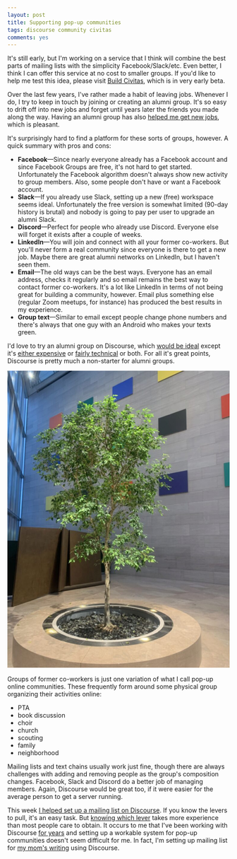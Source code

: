 ```yaml
---
layout: post
title: Supporting pop-up communities
tags: discourse community civitas
comments: yes
---
```


It's still early, but I'm working on a service that I think will
combine the best parts of mailing lists with the simplicity
Facebook/Slack/etc. Even better, I think I can offer this service at
no cost to smaller groups. If you'd like to help me test this idea,
please visit [Build
Civitas](https://beta.buildcivitas.com/t/what-is-build-civitas-beta/5),
which is in very early beta.


Over the last few years, I've rather made a habit of leaving
jobs. Whenever I do, I try to keep in touch by joining or creating an
alumni group. It's so easy to drift off into new jobs and forget until
years later the friends you made along the way. Having an alumni group
has also [helped me get new
jobs](/2021/04/30/developer_advocate.html), which is pleasant. 

It's surprisingly hard to find a platform for these sorts of groups,
however. A quick summary with pros and cons:

* **Facebook**&mdash;Since nearly everyone already has a Facebook
  account and since Facebook Groups are free, it's not hard to get
  started. Unfortunately the Facebook algorithm doesn't always show
  new activity to group members. Also, some people don't have or want
  a Facebook account.
* **Slack**&mdash;If you already use Slack, setting up a new (free)
  workspace seems ideal. Unfortunately the free version is somewhat
  limited (90-day history is brutal) and nobody is going to pay per
  user to upgrade an alumni Slack.
* **Discord**&mdash;Perfect for people who already use
  Discord. Everyone else will forget it exists after a couple of
  weeks.
* **LinkedIn**&mdash;You will join and connect with all your former
  co-workers. But you'll never form a real community since everyone is
  there to get a new job. Maybe there are great alumni networks on
  LinkedIn, but I haven't seen them.
* **Email**&mdash;The old ways can be the best ways. Everyone has an
  email address, checks it regularly and so email remains the best way
  to contact former co-workers. It's a lot like LinkedIn in terms of
  not being great for building a community, however. Email plus
  something else (regular Zoom meetups, for instance) has produced the
  best results in my experience.
* **Group text**&mdash;Similar to email except people change phone
  numbers and there's always that one guy with an Android who makes
  your texts green.
  
I'd love to try an alumni group on Discourse, which [would be
ideal](/2023/12/08/why_discourse.html) except it's [either
expensive](https://www.discourse.org/pricing) or [fairly
technical](/2021/04/06/oracle_discourse.html) or both. For all it's
great points, Discourse is pretty much a non-starter for alumni
groups.

![Tree from the National Gallery of Art](/images/popup_tree.jpg)

Groups of former co-workers is just one variation of what I call
pop-up online communities. These frequently form around some physical
group organizing their activities online:

* PTA
* book discussion
* choir
* church 
* scouting
* family
* neighborhood 

Mailing lists and text chains usually work just fine, though there are
always challenges with adding and removing people as the group's
composition changes. Facebook, Slack and Discord do a better job of
managing members. Again, Discourse would be great too, if it were
easier for the average person to get a server running.

This week [I helped set up a mailing list on
Discourse](https://meta.discourse.org/t/seeking-help-getting-email-notifications-to-work-when-a-new-topic-has-been-added-to-specific-categories/290098/4?u=jericson). If
you know the levers to pull, it's an easy task. But [knowing which
lever](https://quoteinvestigator.com/2017/03/06/tap/) takes more
experience than most people care to obtain.  It occurs to me that I've
been working with Discourse [for years](/tag/discourse) and setting up
a workable system for pop-up communities doesn't seem difficult for
me. In fact, I'm setting up mailing list for [my mom's
writing](https://beta.buildcivitas.com/t/about-the-biography-category/16)
using Discourse.


